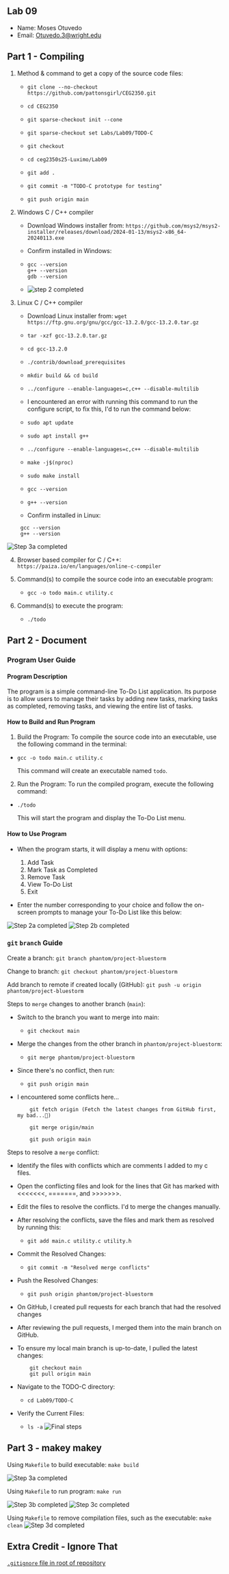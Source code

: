 ## Lab 09

- Name: Moses Otuvedo
- Email: Otuvedo.3@wright.edu

## Part 1 - Compiling

1. Method & command to get a copy of the source code files:
    -   `git clone --no-checkout https://github.com/pattonsgirl/CEG2350.git`

    -   `cd CEG2350`

    -   `git sparse-checkout init --cone`

    -   `git sparse-checkout set Labs/Lab09/TODO-C`

    -   `git checkout`

    -   `cd ceg2350s25-Luximo/Lab09`

    -   `git add .`

    -   `git commit -m "TODO-C prototype for testing"`

    -   `git push origin main`


2. Windows C / C++ compiler
   - Download Windows installer from: `https://github.com/msys2/msys2-installer/releases/download/2024-01-13/msys2-x86_64-20240113.exe`

   - Confirm installed in Windows: 
    -   ```
        gcc --version
        g++ --version
        gdb --version
        ```
    -   ![step 2 completed](image.png)


3. Linux C / C++ compiler
   - Download Linux installer from: `wget https://ftp.gnu.org/gnu/gcc/gcc-13.2.0/gcc-13.2.0.tar.gz`

   -    `tar -xzf gcc-13.2.0.tar.gz`
   -    `cd gcc-13.2.0`
   -    `./contrib/download_prerequisites`
   -    `mkdir build && cd build`
   -    `../configure --enable-languages=c,c++ --disable-multilib`
   -    I encountered an error with running this command to run the configure script, to fix this, I'd to run the command below:
   -    `sudo apt update`
   -    `sudo apt install g++`
   -    `../configure --enable-languages=c,c++ --disable-multilib`
   -    `make -j$(nproc)`
   -    `sudo make install`
   -    `gcc --version`
   -    `g++ --version`

   - Confirm installed in Linux: 
   ```
    gcc --version
    g++ --version

   ```
![Step 3a completed](image-4.png)
   
4. Browser based compiler for C / C++: `https://paiza.io/en/languages/online-c-compiler`
5. Command(s) to compile the source code into an executable program: 
    -   `gcc -o todo main.c utility.c`

6. Command(s) to execute the program:
    -   `./todo`

## Part 2 - Document

### Program User Guide

#### Program Description

The program is a simple command-line To-Do List application. Its purpose is to allow users to manage their tasks by adding new tasks, marking tasks as completed, removing tasks, and viewing the entire list of tasks.


#### How to Build and Run Program
1.  Build the Program: To compile the source code into an executable, use the following command in the terminal:
-   `gcc -o todo main.c utility.c`

    This command will create an executable named `todo`.

2.  Run the Program: To run the compiled program, execute the following command:
-   `./todo`

    This will start the program and display the To-Do List menu.

#### How to Use Program
-   When the program starts, it will display a menu with options:
    1.  Add Task
    2.  Mark Task as Completed
    3.  Remove Task
    4.  View To-Do List
    5.  Exit

-   Enter the number corresponding to your choice and follow the on-screen prompts to manage your To-Do List like this below:

![Step 2a completed](image-1.png)
![Step 2b completed](image-2.png)

### `git` `branch` Guide

Create a branch: `git branch phantom/project-bluestorm`

Change to branch: `git checkout phantom/project-bluestorm` 

Add branch to remote if created locally (GitHub): `git push -u origin phantom/project-bluestorm`

Steps to `merge` changes to another branch (`main`): 
-   Switch to the branch you want to merge into main:
    -   `git checkout main`

-   Merge the changes from the other branch in `phantom/project-bluestorm`:
    -   `git merge phantom/project-bluestorm`

-   Since there's no conflict, then run:
    -   `git push origin main`

-   I encountered some conflicts here...
    ```
        git fetch origin (Fetch the latest changes from GitHub first, my bad...🥲)

        git merge origin/main

        git push origin main
    ```

Steps to resolve a `merge` conflict: 

-   Identify the files with conflicts which are comments I added to my c files.

-   Open the conflicting files and look for the lines that Git has marked with <<<<<<<, =======, and >>>>>>>.

-   Edit the files to resolve the conflicts. I'd to merge the changes manually.

-   After resolving the conflicts, save the files and mark them as resolved by running this:
    -   `git add main.c utility.c utility.h`

-   Commit the Resolved Changes: 
    -   `git commit -m "Resolved merge conflicts"` 

-   Push the Resolved Changes:
    -   `git push origin phantom/project-bluestorm`

-   On GitHub, I created pull requests for each branch that had the resolved changes

-   After reviewing the pull requests, I merged them into the main branch on GitHub.

-   To ensure my local main branch is up-to-date, I pulled the latest changes:
    ```
        git checkout main
        git pull origin main

    ```

-   Navigate to the TODO-C directory:
    -   `cd Lab09/TODO-C`

-   Verify the Current Files:
    -   `ls -a`
![Final steps](image-3.png)


## Part 3 - makey makey

Using `Makefile` to build executable: `make build`

![Step 3a completed](image-5.png)

Using `Makefile` to run program: `make run`

![Step 3b completed](image-6.png)
![Step 3c completed](image-7.png)

Using `Makefile` to remove compilation files, such as the executable: `make clean`
![Step 3d completed](image-8.png)

## Extra Credit - Ignore That

[`.gitignore` file in root of repository](../.gitignore)

